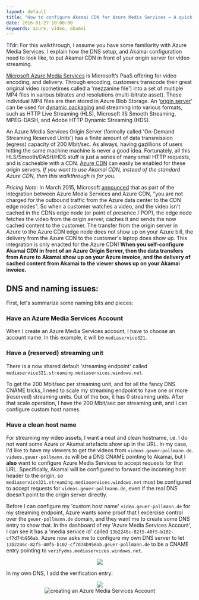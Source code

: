 ```yaml
---
layout: default
title: "How to configure Akamai CDN for Azure Media Services – A quick introduction"
date: 2016-01-27 10:00:00
keywords: azure, video, akamai
---
```


Tl’dr: For this walkthrough, I assume you have some familiarity with Azure Media Services. I explain how the DNS setup, and Akamai configuration need to look like, to put Akamai CDN in front of your origin server for video streaming. 

[Microsoft Azure Media Services](https://azure.microsoft.com/en-us/services/media-services/) is Microsoft’s PaaS offering for video encoding, and delivery. Through encoding, customers transcode their great original video (sometimes called a 'mezzanine file') into a set of multiple MP4 files in various bitrates and resolutions (multi-bitrate asset). These individual MP4 files are then stored in Azure Blob Storage. An ‘[origin server](https://azure.microsoft.com/en-us/documentation/articles/media-services-deliver-content-overview/)’ can be used for [dynamic packaging](https://azure.microsoft.com/en-us/documentation/articles/media-services-dynamic-packaging-overview/) and streaming into various formats, such as HTTP Live Streaming (HLS), Microsoft IIS Smooth Streaming, MPEG-DASH, and Adobe HTTP Dynamic Streaming (HDS). 

An Azure Media Services Origin Server (formally called 'On-Demand Streaming Reserved Units') has a finite amount of data transmission (egress) capacity of 200 Mbit/sec. As always, having gazillions of users hitting the same machine machine is never a good idea. Fortunately, all this HLS/Smooth/DASH/HDS stuff is just a series of many small HTTP requests, and is cacheable with a CDN. [Azure CDN](https://azure.microsoft.com/en-us/documentation/articles/media-services-manage-origins/#enable_cdn) can easily be enabled for these origin servers. *If you want to use Akamai CDN, instead of the standard Azure CDN, then this walkthrough is for you*. 

*Pricing Note*: In March 2015, Microsoft [announced](https://azure.microsoft.com/en-us/blog/announcing-azure-media-services-integration-with-azure-cdn-content-delivery-network/) that as part of the integration between Azure Media Services and Azure CDN, "you are not charged for the outbound traffic from the Azure data center to the CDN edge nodes". So when a customer watches a video, and the video isn't cached in the CDNs edge node (or point of presence / POP), the edge node fetches the video from the origin server, caches it and sends the now cached content to the customer. The transfer from the origin server in Azure to the Azure CDN edge node does not show up on your Azure bill, the delivery from the Azure CDN to the customer's laptop does show up. This integration is only enacted for the Azure CDN! **When you self-configure Akamai CDN in front of an Azure Origin Server, then the data transfers from Azure to Akamai show up on your Azure invoice, and the delivery of cached content from Akamai to the viewer shows up on your Akamai invoice.** 


## DNS and naming issues: 

First, let's summarize some naming bits and pieces: 

### Have an Azure Media Services Account

When I create an Azure Media Services account, I have to choose an account name. In this example, it will be `mediaservice321`.  

### Have a (reserved) streaming unit

There is a now shared default 'streaming endpoint' called `mediaservice321.streaming.mediaservices.windows.net`. 

To get the 200 Mbit/sec per streaming unit, and for all the fancy DNS CNAME tricks, I need to scale my streaming endpoint to have one or more (reserved) streaming units. Out of the box, it has 0 streaming units. After that scale operation, I have the 200 Mbit/sec per streaming unit, and I can configure custom host names. 

### Have a clean host name

For streaming my video assets, I want a neat and clean hostname, i.e. I do not want some Azure or Akamai artefacts show up in the URL. In my case, I'd like to have my viewers to get the videos from `videos.geuer-pollmann.de`.  `videos.geuer-pollmann.de` will be a DNS CNAME pointing to Akamai, but I **also** want to configure Azure Media Services to accept requests for that URL. Specifically, Akamai will be configured to forward the incoming host header to the origin, so `mediaservice321.streaming.mediaservices.windows.net` must be configured to accept requests for `videos.geuer-pollmann.de`, even if the real DNS doesn't point to the origin server directly. 

Before I can configure my 'custom host name' `video.geuer-pollmann.de` for my streaming endpoint, Azure wants some proof that I excercise control over the `geuer-pollmann.de` domain, and they want me to create some DNS entry to show that. In the dashboard of my 'Azure Media Services Account', I can see it has a 'media service id' called `13b2246c-82f5-40f5-b102-cf7d74b956ab`. Azure now asks me to configure my own DNS server to let `13b2246c-82f5-40f5-b102-cf7d74b956ab.geuer-pollmann.de` to be a CNAME entry pointing to `verifydns.mediaservices.windows.net`. 

<div align="center"><img src="../../../../../img/2016-01-27-akamai/02-custom-host-name.png"></img></div>

In my own DNS, I add the verification entry: 

<div align="center"><img src="../../../../../img/2016-01-27-akamai/03-verify-dns.png"></img></div>











<div align="center"><img src="../../../../../img/2016-01-27-akamai/01-create-media-services-account.png" alt="creating an Azure Media Services Account"></img></div>



